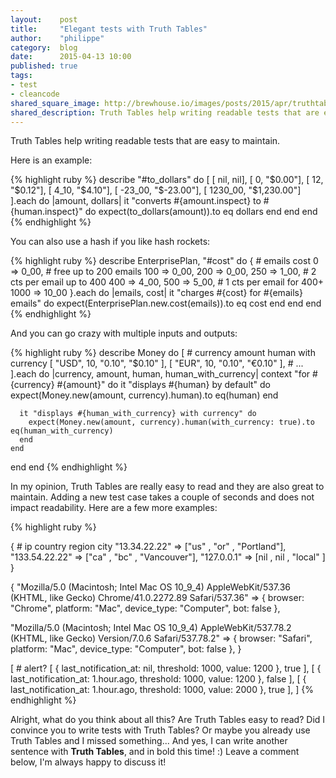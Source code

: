 ```yaml
---
layout:    post
title:     "Elegant tests with Truth Tables"
author:    "philippe"
category:  blog
date:      2015-04-13 10:00
published: true
tags:
- test
- cleancode
shared_square_image: http://brewhouse.io/images/posts/2015/apr/truthtables.png
shared_description: Truth Tables help writing readable tests that are easy to maintain.
---
```


Truth Tables help writing readable tests that are easy to maintain.

Here is an example:

{% highlight ruby %}
describe "#to_dollars" do
  [
    [      nil,         nil],
    [        0,     "$0.00"],
    [       12,     "$0.12"],
    [     4_10,     "$4.10"],
    [   -23_00,   "$-23.00"],
    [  1230_00, "$1,230.00"]
  ].each do |amount, dollars|
    it "converts #{amount.inspect} to #{human.inspect}" do
      expect(to_dollars(amount)).to eq dollars
    end
  end
end
{% endhighlight %}

<!-- break -->

You can also use a hash if you like hash rockets:

{% highlight ruby %}
describe EnterprisePlan, "#cost" do
  { # emails      cost
           0  =>  0_00, # free up to 200 emails
         100  =>  0_00,
         200  =>  0_00,
         250  =>  1_00, # 2 cts per email up to 400
         400  =>  4_00,
         500  =>  5_00, # 1 cts per email for 400+
        1000  => 10_00
  }.each do |emails, cost|
    it "charges #{cost} for #{emails} emails" do
      expect(EnterprisePlan.new.cost(emails)).to eq cost
    end
  end
end
{% endhighlight %}

And you can go crazy with multiple inputs and outputs:

{% highlight ruby %}
describe Money do
  [ # currency  amount       human    with currency
    [    "USD",     10,     "0.10",       "$0.10" ],
    [    "EUR",     10,     "0.10",       "€0.10" ],
    # ...
  ].each do |currency, amount, human, human_with_currency|
    context "for #{currency} #{amount}" do
      it "displays #{human} by default" do
        expect(Money.new(amount, currency).human).to eq(human)
      end

      it "displays #{human_with_currency} with currency" do
        expect(Money.new(amount, currency).human(with_currency: true).to eq(human_with_currency)
      end
    end
  end
end
{% endhighlight %}

In my opinion, Truth Tables are really easy to read and they are also great to maintain. Adding a new test case takes a couple of seconds and does not impact readability. Here are a few more examples:

{% highlight ruby %}

{ # ip              country   region   city
  "13.34.22.22"  => ["us"   , "or"   , "Portland"],
  "133.54.22.22" => ["ca"   , "bc"   , "Vancouver"],
  "127.0.0.1"    => [nil    , nil    , "local" ]
}


{
  "Mozilla/5.0 (Macintosh; Intel Mac OS 10_9_4) AppleWebKit/537.36 (KHTML, like Gecko) Chrome/41.0.2272.89 Safari/537.36" =>
  { browser: "Chrome", platform: "Mac", device_type: "Computer", bot: false },

  "Mozilla/5.0 (Macintosh; Intel Mac OS 10_9_4) AppleWebKit/537.78.2 (KHTML, like Gecko) Version/7.0.6 Safari/537.78.2" =>
  { browser: "Safari", platform: "Mac", device_type: "Computer", bot: false },
}


[                                                                     # alert?
  [ { last_notification_at: nil,        threshold: 1000, value: 1200 }, true ],
  [ { last_notification_at: 1.hour.ago, threshold: 1000, value: 1200 }, false ],
  [ { last_notification_at: 1.hour.ago, threshold: 1000, value: 2000 }, true ],
]
{% endhighlight %}


Alright, what do you think about all this? Are Truth Tables easy to read? Did I convince you to write tests with Truth Tables? Or maybe you already use Truth Tables and I missed something... And yes, I can write another sentence with **Truth Tables**, and in bold this time! :) Leave a comment below, I'm always happy to discuss it!
